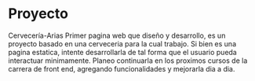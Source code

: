 # Proyecto
Cervecería-Arias
Primer pagina web que diseño y desarrollo, es un proyecto basado en una cerveceria para la cual trabajo.
Si bien es una pagina estatica, intente desarrollarla de tal forma que el usuario pueda interactuar minimamente. 
Planeo continuarla en los proximos cursos de la carrera de front end, agregando funcionalidades y mejorarla dia a dia.
